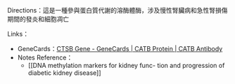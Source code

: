 Directions：這是一種參與蛋白質代謝的溶酶體酶，涉及慢性腎臟病和急性腎損傷期間的發炎和細胞凋亡

Links：
- GeneCards：[CTSB Gene - GeneCards | CATB Protein | CATB Antibody](https://www.genecards.org/cgi-bin/carddisp.pl?gene=CTSB&keywords=CTSB)
- Notes Reference：
	- [[DNA methylation markers for kidney func- tion and progression of diabetic kidney disease]]
